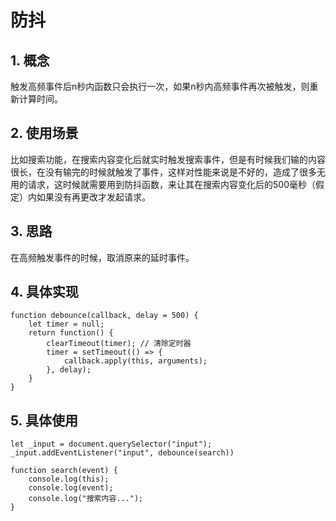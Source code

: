 

  

# 防抖

## 1. 概念

触发高频事件后n秒内函数只会执行一次，如果n秒内高频事件再次被触发，则重新计算时间。

## 2. 使用场景

比如搜索功能，在搜索内容变化后就实时触发搜索事件，但是有时候我们输的内容很长，在没有输完的时候就触发了事件，这样对性能来说是不好的，造成了很多无用的请求，这时候就需要用到防抖函数，来让其在搜索内容变化后的500毫秒（假定）内如果没有再更改才发起请求。

## 3. 思路

在高频触发事件的时候，取消原来的延时事件。

## 4. 具体实现

```
function debounce(callback, delay = 500) {
    let timer = null;
    return function() {
        clearTimeout(timer); // 清除定时器
        timer = setTimeout(() => {
            callback.apply(this, arguments);
        }, delay);
    }
}
```

## 5. 具体使用

```
let _input = document.querySelector("input");
_input.addEventListener("input", debounce(search))

function search(event) {
    console.log(this);
    console.log(event);
    console.log("搜索内容...");
}
```
